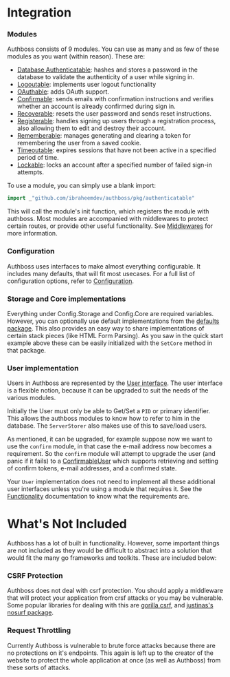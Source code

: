 # Integration


### Modules

Authboss consists of 9 modules. You can use as many and as few of these modules as you want (within reason). These are:

* [Database Authenticatable](https://pkg.go.dev/github.com/ibraheemdev/authboss/pkg/authenticatable?tab=doc): hashes and stores a password in the database to validate the authenticity of a user while signing in.
* [Logoutable](https://pkg.go.dev/github.com/ibraheemdev/authboss/pkg/logoutable?tab=doc): implements user logout functionality
* [OAuthable](https://pkg.go.dev/github.com/ibraheemdev/authboss/pkg/oauthable?tab=doc): adds OAuth support.
* [Confirmable](https://pkg.go.dev/github.com/ibraheemdev/authboss/pkg/confirmable?tab=doc): sends emails with confirmation instructions and verifies whether an account is already confirmed during sign in.
* [Recoverable](https://pkg.go.dev/github.com/ibraheemdev/authboss/pkg/recoverable?tab=doc): resets the user password and sends reset instructions.
* [Registerable](https://pkg.go.dev/github.com/ibraheemdev/authboss/pkg/registerable?tab=doc): handles signing up users through a registration process, also allowing them to edit and destroy their account.
* [Rememberable](https://pkg.go.dev/github.com/ibraheemdev/authboss/pkg/rememberable?tab=doc): manages generating and clearing a token for remembering the user from a saved cookie.
* [Timeoutable](https://pkg.go.dev/github.com/ibraheemdev/authboss/pkg/timeoutable?tab=doc): expires sessions that have not been active in a specified period of time.
* [Lockable](https://pkg.go.dev/github.com/ibraheemdev/authboss/pkg/lockable?tab=doc): locks an account after a specified number of failed sign-in attempts.

To use a module, you can simply use a blank import:

```go
import _"github.com/ibraheemdev/authboss/pkg/authenticatable"
```

This will call the module's init function, which registers the module with authboss. Most modules are accompanied with middlewares to protect certain routes, or provide other useful functionality. See [Middlewares](middlewares.md) for more information.

### Configuration

Authboss uses interfaces to make almost everything configurable. It includes many defaults, that will fit most usecases. For a full list of configuration options, refer to [Configuration](config.md).

### Storage and Core implementations

Everything under Config.Storage and Config.Core are required variables. However, you can optionally use default implementations from the [defaults package](https://pkg.go.dev/github.com/ibraheemdev/authboss/pkg/authboss/defaults?tab=doc).
This also provides an easy way to share implementations of certain stack pieces (like HTML Form Parsing).
As you saw in the quick start example above these can be easily initialized with the `SetCore` method in that
package.

### User implementation

Users in Authboss are represented by the
[User interface](https://pkg.go.dev/github.com/ibraheemdev/authboss/pkg/authboss?tab=doc#User). The user
interface is a flexible notion, because it can be upgraded to suit the needs of the various modules.

Initially the User must only be able to Get/Set a `PID` or primary identifier. This allows the authboss
modules to know how to refer to him in the database. The `ServerStorer` also makes use of this
to save/load users.

As mentioned, it can be upgraded, for example suppose now we want to use the `confirm` module,
in that case the e-mail address now becomes a requirement. So the `confirm` module will attempt
to upgrade the user (and panic if it fails) to a
[ConfirmableUser](https://pkg.go.dev/github.com/ibraheemdev/authboss/pkg/authboss?tab=doc#ConfirmableUser)
which supports retrieving and setting of confirm tokens, e-mail addresses, and a confirmed state.

Your `User` implementation does not need to implement all these additional user interfaces unless you're
using a module that requires it. See the [Functionality](functionality.md) documentation to know what the
requirements are.


# What's Not Included

Authboss has a lot of built in functionality. However, some important things are not included as they would be difficult to abstract into a solution that would fit the many go frameworks and toolkits. These are included below:

### CSRF Protection

Authboss does not deal with csrf protection.
You should apply a middleware that will protect your application from crsf attacks or you may be vulnerable. Some popular libraries for dealing with this are [gorilla csrf](https://github.com/gorilla/csrf), and [justinas's nosurf package](https://github.com/justinas/nosurf).

### Request Throttling

Currently Authboss is vulnerable to brute force attacks because there are no protections on
it's endpoints. This again is left up to the creator of the website to protect the whole application
at once (as well as Authboss) from these sorts of attacks.
